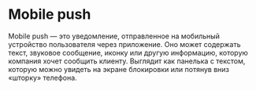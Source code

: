 # Mobile push

Mobile push — это уведомление, отправленное на мобильный устройство пользователя через приложение. Оно может содержать текст, звуковое сообщение, иконку или другую информацию, которую компания хочет сообщить клиенту. Выглядит как панелька с текстом, которую можно увидеть на экране блокировки или потянув вниз «шторку» телефона.
